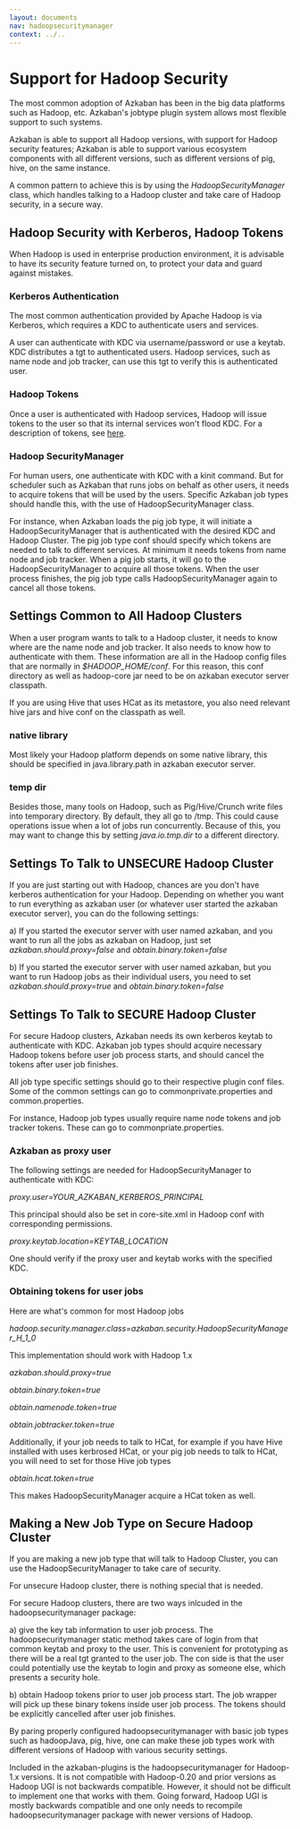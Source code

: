 ```yaml
---
layout: documents
nav: hadoopsecuritymanager
context: ../..
---
```


# Support for Hadoop Security

The most common adoption of Azkaban has been in the big data platforms such as Hadoop, etc. Azkaban's jobtype plugin system allows most flexible support to such systems. 

Azkaban is able to support all Hadoop versions, with support for Hadoop security features; Azkaban is able to support various ecosystem components with all different versions, such as different versions of pig, hive, on the same instance.

A common pattern to achieve this is by using the _HadoopSecurityManager_ class, which handles talking to a Hadoop cluster and take care of Hadoop security, in a secure way.



## Hadoop Security with Kerberos, Hadoop Tokens

When Hadoop is used in enterprise production environment, it is advisable to have its security feature turned on, to protect your data and guard against mistakes.

### Kerberos Authentication

The most common authentication provided by Apache Hadoop is via Kerberos, which requires a KDC to authenticate users and services.

A user can authenticate with KDC via username/password or use a keytab. KDC distributes a tgt to authenticated users. Hadoop services, such as name node and job tracker, can use this tgt to verify this is authenticated user.

### Hadoop Tokens

Once a user is authenticated with Hadoop services, Hadoop will issue tokens to the user so that its internal services won't flood KDC. For a description of tokens, see [here](http://hortonworks.com/blog/the-role-of-delegation-tokens-in-apache-hadoop-security/).

### Hadoop SecurityManager

For human users, one authenticate with KDC with a kinit command. But for scheduler such as Azkaban that runs jobs on behalf as other users, it needs to acquire tokens that will be used by the users. Specific Azkaban job types should handle this, with the use of HadoopSecurityManager class.

For instance, when Azkaban loads the pig job type, it will initiate a HadoopSecurityManager that is authenticated with the desired KDC and Hadoop Cluster. The pig job type conf should specify which tokens are needed to talk to different services. At minimum it needs tokens from name node and job tracker. When a pig job starts, it will go to the HadoopSecurityManager to acquire all those tokens. When the user process finishes, the pig job type calls HadoopSecurityManager again to cancel all those tokens.

## Settings Common to All Hadoop Clusters

When a user program wants to talk to a Hadoop cluster, it needs to know where are the name node and job tracker. It also needs to know how to authenticate with them. These information are all in the Hadoop config files that are normally in _$HADOOP\_HOME/conf_. For this reason, this conf directory as well as hadoop-core jar need to be on azkaban executor server classpath.

If you are using Hive that uses HCat as its metastore, you also need relevant hive jars and hive conf on the classpath as well. 

### native library

Most likely your Hadoop platform depends on some native library, this should be specified in java.library.path in azkaban executor server.

### temp dir

Besides those, many tools on Hadoop, such as Pig/Hive/Crunch write files into temporary directory. By default, they all go to /tmp. This could cause operations issue when a lot of jobs run concurrently. Because of this, you may want to change this by setting _java.io.tmp.dir_ to a different directory.

## Settings To Talk to UNSECURE Hadoop Cluster

If you are just starting out with Hadoop, chances are you don't have kerberos authentication for your Hadoop. Depending on whether you want to run everything as azkaban user (or whatever user started the azkaban executor server), you can do the following settings:

a) If you started the executor server with user named azkaban, and you want to run all the jobs as azkaban on Hadoop, just set _azkaban.should.proxy=false_ and _obtain.binary.token=false_

b) If you started the executor server with user named azkaban, but you want to run Hadoop jobs as their individual users, you need to set _azkaban.should.proxy=true_ and _obtain.binary.token=false_

## Settings To Talk to SECURE Hadoop Cluster

For secure Hadoop clusters, Azkaban needs its own kerberos keytab to authenticate with KDC. Azkaban job types should acquire necessary Hadoop tokens before user job process starts, and should cancel the tokens after user job finishes. 

All job type specific settings should go to their respective plugin conf files. Some of the common settings can go to commonprivate.properties and common.properties.

For instance, Hadoop job types usually require name node tokens and job tracker tokens. These can go to commonpriate.properties.

### Azkaban as proxy user

The following settings are needed for HadoopSecurityManager to authenticate with KDC:

_proxy.user=YOUR\_AZKABAN\_KERBEROS\_PRINCIPAL_

This principal should also be set in core-site.xml in Hadoop conf with corresponding permissions.

_proxy.keytab.location=KEYTAB\_LOCATION_

One should verify if the proxy user and keytab works with the specified KDC.

### Obtaining tokens for user jobs

Here are what's common for most Hadoop jobs

_hadoop.security.manager.class=azkaban.security.HadoopSecurityManager\_H\_1\_0_

This implementation should work with Hadoop 1.x

_azkaban.should.proxy=true_

_obtain.binary.token=true_

_obtain.namenode.token=true_

_obtain.jobtracker.token=true_

Additionally, if your job needs to talk to HCat, for example if you have Hive installed with uses kerbrosed HCat, or your pig job needs to talk to HCat, you will need to set for those Hive job types

_obtain.hcat.token=true_

This makes HadoopSecurityManager acquire a HCat token as well.

## Making a New Job Type on Secure Hadoop Cluster

If you are making a new job type that will talk to Hadoop Cluster, you can use the HadoopSecurityManager to take care of security.

For unsecure Hadoop cluster, there is nothing special that is needed.

For secure Hadoop clusters, there are two ways inlcuded in the hadoopsecuritymanager package:

a) give the key tab information to user job process. The hadoopsecuritymanager static method takes care of login from that common keytab and proxy to the user. This is convenient for prototyping as there will be a real tgt granted to the user job. The con side is that the user could potentially use the keytab to login and proxy as someone else, which presents a security hole.

b) obtain Hadoop tokens prior to user job process start. The job wrapper will pick up these binary tokens inside user job process. The tokens should be explicitly cancelled after user job finishes.

By paring properly configured hadoopsecuritymanager with basic job types such as hadoopJava, pig, hive, one can make these job types work with different versions of Hadoop with various security settings.

Included in the azkaban-plugins is the hadoopsecuritymanager for Hadoop-1.x versions. It is not compatible with Hadoop-0.20 and prior versions as Hadoop UGI is not backwards compatible. However, it should not be difficult to implement one that works with them. Going forward, Hadoop UGI is mostly backwards compatible and one only needs to recompile hadoopsecuritymanager package with newer versions of Hadoop.


